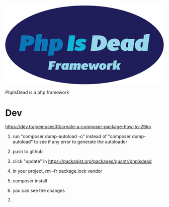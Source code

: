 ![](img/phpisdead.png)

PhpIsDead is a php framework

# Dev

https://dev.to/joemoses33/create-a-composer-package-how-to-29kn

1. run "composer dump-autoload -o" instead of "composer dump-autoload" to see if any error to generate the autoloader

2. push to github

3. click "update" in https://packagist.org/packages/quantr/phpisdead

4. in your project, rm -fr package.lock vendor

5. composer install

6. you can see the changes
7. 

